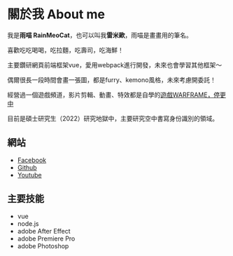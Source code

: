 # 關於我 About me
我是**雨喵 RainMeoCat**，也可以叫我**雷米歐**，雨喵是畫畫用的筆名。

喜歡吃吃喝喝，吃拉麵，吃壽司，吃海鮮！

主要鑽研網頁前端框架vue，愛用webpack進行開發，未來也會學習其他框架～

偶爾很長一段時間會畫一張圖，都是furry、kemono風格，未來考慮開委託！

經營過一個遊戲頻道，影片剪輯、動畫、特效都是自學的[遊戲WARFRAME，停更中](https://www.youtube.com/c/Rainmeo)

目前是碩士研究生（2022）研究地獄中，主要研究空中書寫身份識別的領域。

## 網站
* [Facebook](https://www.youtube.com/c/Rainmeo)
* [Github](https://www.youtube.com/c/Rainmeo)
* [Youtube](https://www.youtube.com/c/Rainmeo)
## 主要技能
* vue
* node.js
* adobe After Effect
* adobe Premiere Pro
* adobe Photoshop
